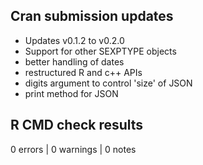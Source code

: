 ## Cran submission updates

* Updates v0.1.2 to v0.2.0
* Support for other SEXPTYPE objects
* better handling of dates
* restructured R and c++ APIs
* digits argument to control 'size' of JSON
* print method for JSON

## R CMD check results

0 errors | 0 warnings | 0 notes
